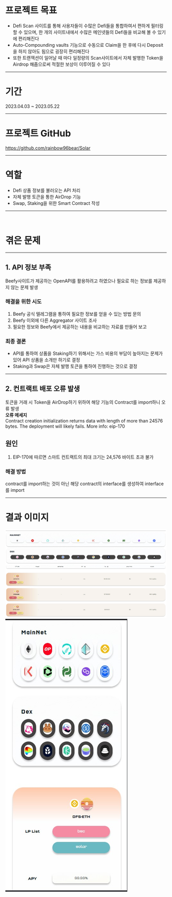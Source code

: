 # 프로젝트 목표

- Defi Scan 사이트를 통해 사용자들이 수많은 Defi들을 통합하여서 편하게 필터링 할 수 있으며, 한 개의 사이트내에서 수많은 메인넷들의 Defi들을 비교해 볼 수 있기에 편리해진다
- Auto-Compounding vaults 기능으로 수동으로 Claim을 한 후에 다시 Deposit을 하지 않아도 됨으로 굉장히 편리해진다
- 또한 트랜잭션이 일어날 때 마다 일정량의 Scan사이트에서 자체 발행한 Token을 Airdrop 해줌으로써 적절한 보상이 이루어질 수 있다

-----

# 기간

2023.04.03 ~ 2023.05.22

-----


# 프로젝트 GitHub

https://github.com/rainbow96bear/Solar

-----

# 역할

- Defi 상품 정보를 불러오는 API 처리
- 자체 발행 토큰을 통한 AirDrop 기능
- Swap, Staking을 위한 Smart Contract 작성

-----
<br>

# 겪은 문제
-----
## 1. API 정보 부족

Beefy사이트가 제공하는 OpenAPI를 활용하려고 하였으나 필요로 하는 정보를 제공하지 않는 문제 발생

### 해결을 위한 시도

1. Beefy 공식 텔레그램을 통하여 필요한 정보를 얻을 수 있는 방법 문의
2. Beefy 이외에 다른 Aggregator 사이트 조사
3. 필요한 정보와 Beefy에서 제공하는 내용을 비교하는 자료를 만들어 보고

### 최종 결론

- API를 통하여 상품을 Staking하기 위해서는 가스 비용의 부담이 높아지는 문제가 있어 API 상품을 소개만 하기로 결정
- Staking과 Swap은 자체 발행 토큰을 통하여 진행하는 것으로 결정

-----

## 2. 컨트랙트 배포 오류 발생

토큰을 거래 시 Token을 AirDrop하기 위하여 해당 기능의 Contract를 import하니 오류 발생  
**오류 메세지**  
Contract creation initialization returns data with length of more than 24576 bytes. The deployment will likely fails. More info: eip-170

## 원인

1. EIP-170에 따르면 스마트 컨트랙트의 최대 크기는 24,576 바이트 초과 불가

### 해결 방법

contract를 import하는 것이 아닌 해당 contract의 interface를 생성하여 interface를 import

-----

# 결과 이미지

<img src="/assets/Pasted image 20231129155427.png">
<img src="/assets/Pasted image 20231129155451.png">
